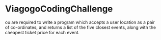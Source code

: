 # ViagogoCodingChallenge
ou are required to write a program which accepts a user location as a pair of co-ordinates, and returns a list of the five closest events, along with the cheapest ticket price for each event.
